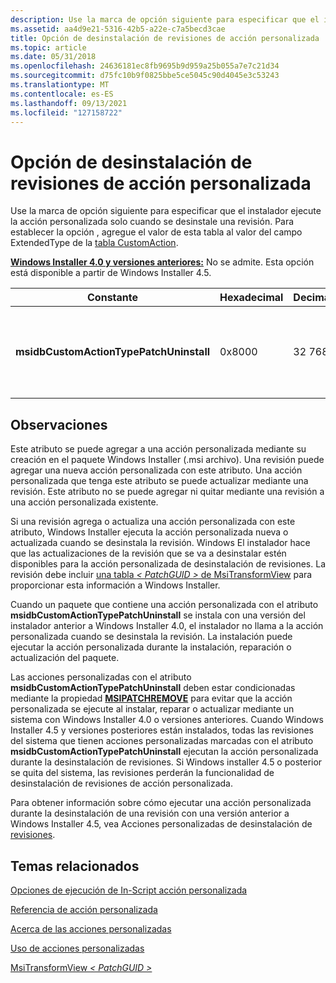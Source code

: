 ```yaml
---
description: Use la marca de opción siguiente para especificar que el instalador ejecute la acción personalizada solo cuando se desinstale una revisión. Para establecer la opción, agregue el valor de esta tabla al valor del campo ExtendedType de la tabla CustomAction.
ms.assetid: aa4d9e21-5316-42b5-a22e-c7a5becd3cae
title: Opción de desinstalación de revisiones de acción personalizada
ms.topic: article
ms.date: 05/31/2018
ms.openlocfilehash: 24636181ec8fb9695b9d959a25b055a7e7c21d34
ms.sourcegitcommit: d75fc10b9f0825bbe5ce5045c90d4045e3c53243
ms.translationtype: MT
ms.contentlocale: es-ES
ms.lasthandoff: 09/13/2021
ms.locfileid: "127158722"
---
```

# <a name="custom-action-patch-uninstall-option"></a>Opción de desinstalación de revisiones de acción personalizada

Use la marca de opción siguiente para especificar que el instalador ejecute la acción personalizada solo cuando se desinstale una revisión. Para establecer la opción , agregue el valor de esta tabla al valor del campo ExtendedType de la [tabla CustomAction](customaction-table.md).

**[Windows Installer 4.0 y versiones anteriores:](not-supported-in-windows-installer-4-0.md)** No se admite. Esta opción está disponible a partir de Windows Installer 4.5.



| Constante                                | Hexadecimal | Decimal | Descripción                                                    |
|-----------------------------------------|-------------|---------|----------------------------------------------------------------|
| **msidbCustomActionTypePatchUninstall** | 0x8000      | 32 768   | La acción personalizada solo se ejecuta cuando se desinstala una revisión. |



 

## <a name="remarks"></a>Observaciones

Este atributo se puede agregar a una acción personalizada mediante su creación en el paquete Windows Installer (.msi archivo). Una revisión puede agregar una nueva acción personalizada con este atributo. Una acción personalizada que tenga este atributo se puede actualizar mediante una revisión. Este atributo no se puede agregar ni quitar mediante una revisión a una acción personalizada existente.

Si una revisión agrega o actualiza una acción personalizada con este atributo, Windows Installer ejecuta la acción personalizada nueva o actualizada cuando se desinstala la revisión. Windows El instalador hace que las actualizaciones de la revisión que se va a desinstalar estén disponibles para la acción personalizada de desinstalación de revisiones. La revisión debe incluir [una tabla *&lt; PatchGUID &gt;* de MsiTransformView](msitransformview.md) para proporcionar esta información a Windows Installer.

Cuando un paquete que contiene una acción personalizada con el atributo **msidbCustomActionTypePatchUninstall** se instala con una versión del instalador anterior a Windows Installer 4.0, el instalador no llama a la acción personalizada cuando se desinstala la revisión. La instalación puede ejecutar la acción personalizada durante la instalación, reparación o actualización del paquete.

Las acciones personalizadas con el atributo **msidbCustomActionTypePatchUninstall** deben estar condicionadas mediante la propiedad [**MSIPATCHREMOVE**](msipatchremove.md) para evitar que la acción personalizada se ejecute al instalar, reparar o actualizar mediante un sistema con Windows Installer 4.0 o versiones anteriores. Cuando Windows Installer 4.5 y versiones posteriores están instalados, todas las revisiones del sistema que tienen acciones personalizadas marcadas con el atributo **msidbCustomActionTypePatchUninstall** ejecutan la acción personalizada durante la desinstalación de revisiones. Si Windows installer 4.5 o posterior se quita del sistema, las revisiones perderán la funcionalidad de desinstalación de revisiones de acción personalizada.

Para obtener información sobre cómo ejecutar una acción personalizada durante la desinstalación de una revisión con una versión anterior a Windows Installer 4.5, vea Acciones personalizadas de desinstalación de [revisiones](patch-uninstall-custom-actions.md).

## <a name="related-topics"></a>Temas relacionados

<dl> <dt>

[Opciones de ejecución de In-Script acción personalizada](custom-action-in-script-execution-options.md)
</dt> <dt>

[Referencia de acción personalizada](custom-action-reference.md)
</dt> <dt>

[Acerca de las acciones personalizadas](about-custom-actions.md)
</dt> <dt>

[Uso de acciones personalizadas](using-custom-actions.md)
</dt> <dt>

[MsiTransformView *&lt; PatchGUID &gt;*](msitransformview.md)
</dt> </dl>

 

 




